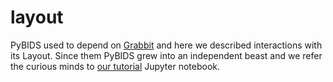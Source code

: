 # layout

PyBIDS used to depend on [Grabbit](https://github.com/grabbles/grabbit) and here
we described interactions with its Layout.  Since them PyBIDS grew into an
independent beast and we refer the curious minds to
[our tutorial](../../examples/pybids_tutorial.ipynb) Jupyter notebook.